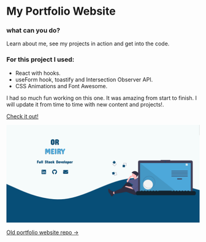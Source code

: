 # My Portfolio Website

### what can you do?

Learn about me, see my projects in action and get into the code.

### For this project I used:

- React with hooks.
- useForm hook, toastify and Intersection Observer API.
- CSS Animations and Font Awesome.

I had so much fun working on this one. It was amazing from start to finish.
I will update it from time to time with new content and projects!.

[Check it out!][new portfolio]

<img src="./src/images/projects/portfolio.png" alt="gitUser" width="700"/>

[Old portfolio website repo ->][old portfolio]


[new portfolio]: https://ormeiry.github.io/Meiry-Portfolio/
[old portfolio]: https://github.com/ormeiry/OR-s-Portfolio
